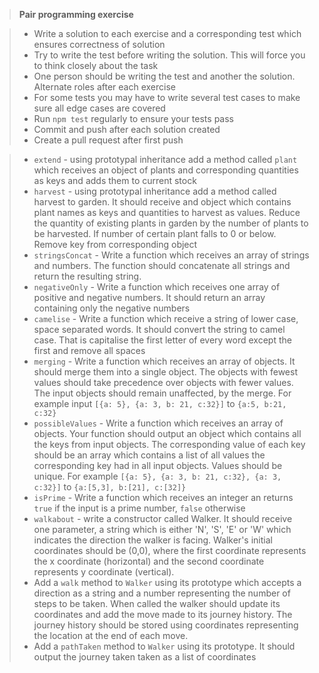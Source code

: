> **Pair programming exercise**

<!-- > * Fork and clone repo -->

> - Write a solution to each exercise and a corresponding test which ensures correctness of solution
> - Try to write the test before writing the solution. This will force you to think closely about the task
> - One person should be writing the test and another the solution. Alternate roles after each exercise
> - For some tests you may have to write several test cases to make sure all edge cases are covered
> - Run `npm test` regularly to ensure your tests pass
> - Commit and push after each solution created
> - Create a pull request after first push

<!-- > * `longestString` - Write a function which receives an array of strings. It should return the longest string from the array -->

<!-- > - `l337` Write a function which receives a string. It should replace all instances of letters below with corresponding number and return the resulting string
>   1.  `i` or `l` with number 1
>   2.  `z` with the number 2
>   3.  `e` with number 3
>   4.  `a` with number 4
>   5.  `s` with number 5
>   6.  `g` with number 6
>   7.  `t` or `y` with number 7
>   8.  `b` with number 8
>   9.  `q` with number 9
>   10. `o` with number 0 -->

<!-- > - `uniqueStrings` - Write a function which receives an array of strings. It should return an array of unique strings from the input array -->

<!-- > - `developer` - Write a function constructor called `Developer` which receives 2 parameters an input string containing name and an array of programming languages the developer knows -->

<!-- > - `inherit` - using prototypal inheritance add a function called learn language, which accepts a new language in string format and adds it to array of programming languages the developer knows. The values in array should be unique -->

<!-- > - `garden` - create a constructor called Garden. It should receive an object as input which contains names of plants as keys and numbers as corresponding quantities as values -->

> - `extend` - using prototypal inheritance add a method called `plant` which receives an object of plants and corresponding quantities as keys and adds them to current stock
> - `harvest` - using prototypal inheritance add a method called harvest to garden. It should receive and object which contains plant names as keys and quantities to harvest as values. Reduce the quantity of existing plants in garden by the number of plants to be harvested. If number of certain plant falls to 0 or below. Remove key from corresponding object
> - `stringsConcat` - Write a function which receives an array of strings and numbers. The function should concatenate all strings and return the resulting string.
> - `negativeOnly` - Write a function which receives one array of positive and negative numbers. It should return an array containing only the negative numbers
> - `camelise` - Write a function which receive a string of lower case, space separated words. It should convert the string to camel case. That is capitalise the first letter of every word except the first and remove all spaces
> - `merging` - Write a function which receives an array of objects. It should merge them into a single object. The objects with fewest values should take precedence over objects with fewer values. The input objects should remain unaffected, by the merge. For example input `[{a: 5}, {a: 3, b: 21, c:32}]` to `{a:5, b:21, c:32}`
> - `possibleValues` - Write a function which receives an array of objects. Your function should output an object which contains all the keys from input objects. The corresponding value of each key should be an array which contains a list of all values the corresponding key had in all input objects. Values should be unique. For example `[{a: 5}, {a: 3, b: 21, c:32}, {a: 3, c:32}]` to `{a:[5,3], b:[21], c:[32]}`
> - `isPrime` - Write a function which receives an integer an returns `true` if the input is a prime number, `false` otherwise
> - `walkabout` - write a constructor called Walker. It should receive one parameter, a string which is either 'N', 'S', 'E' or 'W' which indicates the direction the walker is facing. Walker's initial coordinates should be (0,0), where the first coordinate represents the x coordinate (horizontal) and the second coordinate represents y coordinate (vertical).
> - Add a `walk` method to `Walker` using its prototype which accepts a direction as a string and a number representing the number of steps to be taken. When called the walker should update its coordinates and add the move made to its journey history. The journey history should be stored using coordinates representing the location at the end of each move.
> - Add a `pathTaken` method to `Walker` using its prototype. It should output the journey taken taken as a list of coordinates

